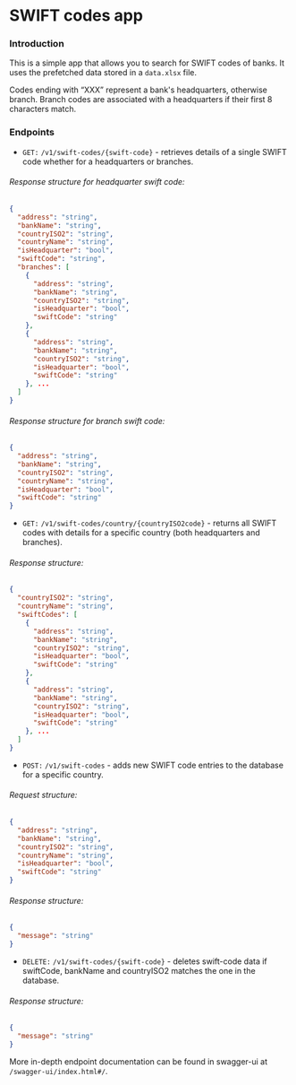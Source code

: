 # SWIFT codes app

### Introduction
This is a simple app that allows you to search for SWIFT codes of banks. 
It uses the prefetched data stored in a `data.xlsx` file.

Codes ending with “XXX” represent a bank's headquarters, otherwise branch.
Branch codes are associated with a headquarters if their first 8 characters match.

### Endpoints
- `GET:` `/v1/swift-codes/{swift-code}` - retrieves details of a single SWIFT code whether for a headquarters or branches.

###### Response structure for headquarter swift code:
```json
{   
  "address": "string", 
  "bankName": "string", 
  "countryISO2": "string", 
  "countryName": "string", 
  "isHeadquarter": "bool", 
  "swiftCode": "string",
  "branches": [ 
    { 
      "address": "string", 
      "bankName": "string", 
      "countryISO2": "string", 
      "isHeadquarter": "bool", 
      "swiftCode": "string" 
    }, 
    { 
      "address": "string", 
      "bankName": "string", 
      "countryISO2": "string", 
      "isHeadquarter": "bool", 
      "swiftCode": "string" 
    }, ...
  ] 
}
```

###### Response structure for branch swift code:
```json
{
  "address": "string", 
  "bankName": "string", 
  "countryISO2": "string", 
  "countryName": "string", 
  "isHeadquarter": "bool", 
  "swiftCode": "string"
}
```

- `GET:` `/v1/swift-codes/country/{countryISO2code}` - returns all SWIFT codes with details for a specific country (both headquarters and branches).

###### Response structure:
```json
{ 
  "countryISO2": "string", 
  "countryName": "string", 
  "swiftCodes": [ 
    { 
      "address": "string",
      "bankName": "string", 
      "countryISO2": "string",
      "isHeadquarter": "bool",
      "swiftCode": "string"
    },
    { 
      "address": "string", 
      "bankName": "string", 
      "countryISO2": "string", 
      "isHeadquarter": "bool", 
      "swiftCode": "string"
    }, ... 
  ]
}
```

- `POST:` `/v1/swift-codes` - adds new SWIFT code entries to the database for a specific country.

###### Request structure:
```json
{ 
  "address": "string",
  "bankName": "string", 
  "countryISO2": "string", 
  "countryName": "string", 
  "isHeadquarter": "bool", 
  "swiftCode": "string"
}
```

###### Response structure:
```json
{
  "message": "string"
}
```

- `DELETE:` `/v1/swift-codes/{swift-code}` - deletes swift-code data if swiftCode, bankName and countryISO2 matches the one in the database.

###### Response structure:
```json
{
  "message": "string"
}
```

More in-depth endpoint documentation can be found in swagger-ui at `/swagger-ui/index.html#/`.